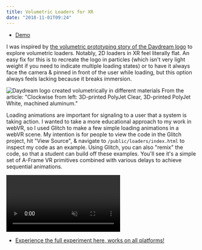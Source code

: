 ```yaml
---
title: Volumetric Loaders for XR
date: "2018-11-01T09:24"
---
```


- [Demo](https://caff.glitch.me/loaders/)

I was inspired by [the volumetric prototyping story of the Daydream logo](https://design.google/library/speaking-volumes/) to explore volumetric loaders. Notably, 2D loaders in XR feel literally flat. An easy fix for this is to recreate the logo in particles (which isn't very light weight if you need to indicate multiple loading states) or to have it always face the camera & pinned in front of the user while loading, but this option always feels lacking because it breaks immersion.

![Daydream logo created volumetrically in different materials](/assets/images/daydream_logo_in_different_materials.jpg)
From the article: "Clockwise from left: 3D-printed PolyJet Clear, 3D-printed PolyJet White, machined aluminum."

Loading animations are important for signaling to a user that a system is taking action. I wanted to take a more educational approach to my work in webVR, so I used Glitch to make a few simple loading animations in a webVR scene. My intention is for people to view the code in the Glitch project, hit \"View Source\", & navigate to <code>/public/loaders/index.html</code>  to inspect my code as an example. Using Glitch, you can also \"remix\" the code, so that a student can build off these examples. You'll see it's a simple set of A-Frame VR primitives combined with various delays to achieve sequential animations.

<video src="https://media.giphy.com/media/xT9Igk37ghGf6mqj4I/giphy.mp4" muted playsinline autoplay loop></video>


- [Experience the full experiment here, works on all platforms!](https://caff.glitch.me/loaders/)
